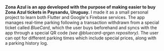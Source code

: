**Zona Azul is an app developed with the purpose of making easier to buy Zona Azul tickets in Paysandu, Uruguay.**
I made it as a small personal project to learn both Flutter and Google's Firebase services. The app manages real-time parking following a transaction withdrawn from a special ticket called *BlueCard*, which the user buys beforehand and syncs with the app through a special QR code *(see @bluecard-qrgen repository)*. The user can opt for different parking times which include special prices, along with a parking history log. 
